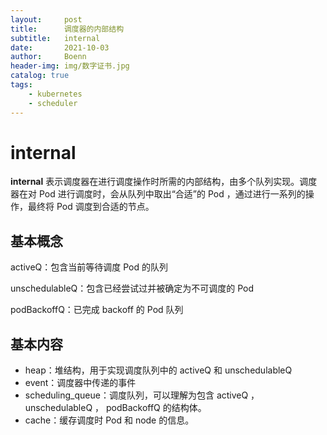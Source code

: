 ```yaml
---
layout:     post
title:      调度器的内部结构
subtitle:   internal
date:       2021-10-03
author:     Boenn
header-img: img/数字证书.jpg
catalog: true
tags:
    - kubernetes
    - scheduler
---
```


# internal

**internal** 表示调度器在进行调度操作时所需的内部结构，由多个队列实现。调度器在对 Pod 进行调度时，会从队列中取出“合适”的 Pod ，通过进行一系列的操作，最终将 Pod 调度到合适的节点。

## 基本概念

activeQ：包含当前等待调度 Pod 的队列

unschedulableQ：包含已经尝试过并被确定为不可调度的 Pod

podBackoffQ：已完成 backoff 的 Pod 队列

## 基本内容

- heap：堆结构，用于实现调度队列中的 activeQ 和 unschedulableQ
- event：调度器中传递的事件
- scheduling_queue：调度队列，可以理解为包含 activeQ ， unschedulableQ ， podBackoffQ 的结构体。
- cache：缓存调度时 Pod 和 node 的信息。

